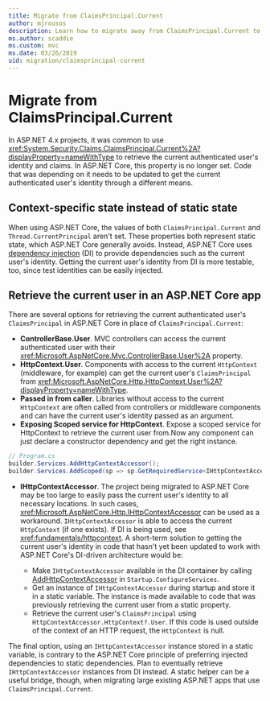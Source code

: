 ```yaml
---
title: Migrate from ClaimsPrincipal.Current
author: mjrousos
description: Learn how to migrate away from ClaimsPrincipal.Current to retrieve the current authenticated user's identity and claims in ASP.NET Core.
ms.author: scaddie
ms.custom: mvc
ms.date: 03/26/2019
uid: migration/claimsprincipal-current
---
```

# Migrate from ClaimsPrincipal.Current

In ASP.NET 4.x projects, it was common to use <xref:System.Security.Claims.ClaimsPrincipal.Current%2A?displayProperty=nameWithType> to retrieve the current authenticated user's identity and claims. In ASP.NET Core, this property is no longer set. Code that was depending on it needs to be updated to get the current authenticated user's identity through a different means.

## Context-specific state instead of static state

When using ASP.NET Core, the values of both `ClaimsPrincipal.Current` and `Thread.CurrentPrincipal` aren't set. These properties both represent static state, which ASP.NET Core generally avoids. Instead, ASP.NET Core uses [dependency injection](xref:fundamentals/dependency-injection) (DI) to provide dependencies such as the current user's identity. Getting the current user's identity from DI is more testable, too, since test identities can be easily injected.

## Retrieve the current user in an ASP.NET Core app

There are several options for retrieving the current authenticated user's `ClaimsPrincipal` in ASP.NET Core in place of `ClaimsPrincipal.Current`:

* **ControllerBase.User**. MVC controllers can access the current authenticated user with their <xref:Microsoft.AspNetCore.Mvc.ControllerBase.User%2A> property.
* **HttpContext.User**. Components with access to the current `HttpContext` (middleware, for example) can get the current user's `ClaimsPrincipal` from <xref:Microsoft.AspNetCore.Http.HttpContext.User%2A?displayProperty=nameWithType>.
* **Passed in from caller**. Libraries without access to the current `HttpContext` are often called from controllers or middleware components and can have the current user's identity passed as an argument.
*  **Exposing Scoped service for HttpContext**. Expose a scoped service for HttpContext to retrieve the current user from.Now any component can just declare a constructor dependency and get the right instance.

```csharp
// Program.cs
builder.Services.AddHttpContextAccessor();
builder.Services.AddScoped(sp => sp.GetRequiredService<IHttpContextAccessor>().HttpContext!);
````

* **IHttpContextAccessor**. The project being migrated to ASP.NET Core may be too large to easily pass the current user's identity to all necessary locations. In such cases, <xref:Microsoft.AspNetCore.Http.IHttpContextAccessor> can be used as a workaround. `IHttpContextAccessor` is able to access the current `HttpContext` (if one exists). If DI is being used, see <xref:fundamentals/httpcontext>. A short-term solution to getting the current user's identity in code that hasn't yet been updated to work with ASP.NET Core's DI-driven architecture would be:

  * Make `IHttpContextAccessor` available in the DI container by calling [AddHttpContextAccessor](https://github.com/aspnet/Hosting/issues/793) in `Startup.ConfigureServices`.
  * Get an instance of `IHttpContextAccessor` during startup and store it in a static variable. The instance is made available to code that was previously retrieving the current user from a static property.
  * Retrieve the current user's `ClaimsPrincipal` using `HttpContextAccessor.HttpContext?.User`. If this code is used outside of the context of an HTTP request, the `HttpContext` is null.

The final option, using an `IHttpContextAccessor` instance stored in a static variable, is contrary to the ASP.NET Core principle of preferring injected dependencies to static dependencies. Plan to eventually retrieve `IHttpContextAccessor` instances from DI instead. A static helper can be a useful bridge, though, when migrating large existing ASP.NET apps that use `ClaimsPrincipal.Current`.
